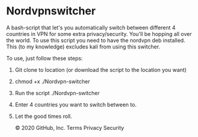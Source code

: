 # Nordvpnswitcher

A bash-script that let's you automatically switch between different 4 countries in VPN for some extra privacy/security. You'll be hopping all over the world.
To use this script you need to have the nordvpn deb installed. This (to my knowledge) excludes kali from using this switcher.

To use, just follow these steps:

1) Git clone to location (or download the script to the location you want)
2) chmod +x ./Nordvpn-switcher
3) Run the script ./Nordvpn-switcher
4) Enter 4 countries you want to switch between to.
5) Let the good times roll.

    © 2020 GitHub, Inc.
    Terms
    Privacy
    Security
